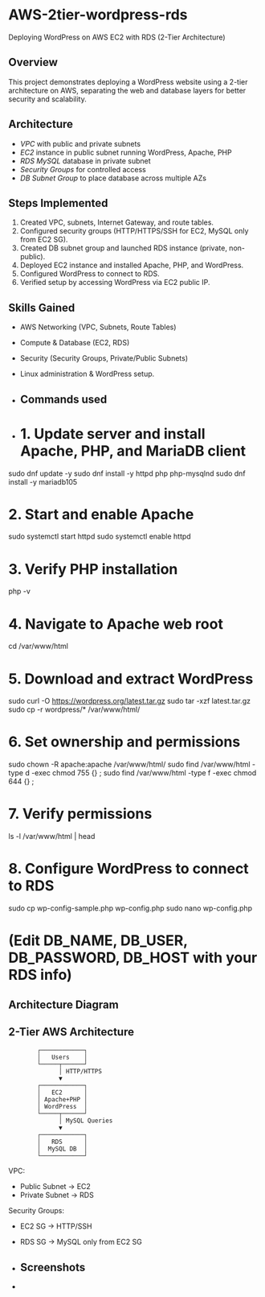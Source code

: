 # AWS-2tier-wordpress-rds
Deploying WordPress on AWS EC2 with RDS (2-Tier Architecture)
## Overview
This project demonstrates deploying a WordPress website using a 2-tier architecture on AWS, separating the web and database layers for better security and scalability.

## Architecture
- *VPC* with public and private subnets
- *EC2* instance in public subnet running WordPress, Apache, PHP
- *RDS MySQL* database in private subnet
- *Security Groups* for controlled access
- *DB Subnet Group* to place database across multiple AZs

## Steps Implemented
1. Created VPC, subnets, Internet Gateway, and route tables.
2. Configured security groups (HTTP/HTTPS/SSH for EC2, MySQL only from EC2 SG).
3. Created DB subnet group and launched RDS instance (private, non-public).
4. Deployed EC2 instance and installed Apache, PHP, and WordPress.
5. Configured WordPress to connect to RDS.
6. Verified setup by accessing WordPress via EC2 public IP.

## Skills Gained
- AWS Networking (VPC, Subnets, Route Tables)
- Compute & Database (EC2, RDS)
- Security (Security Groups, Private/Public Subnets)
- Linux administration & WordPress setup.

- ## Commands used
- # 1. Update server and install Apache, PHP, and MariaDB client
sudo dnf update -y
sudo dnf install -y httpd php php-mysqlnd
sudo dnf install -y mariadb105

# 2. Start and enable Apache
sudo systemctl start httpd
sudo systemctl enable httpd

# 3. Verify PHP installation
php -v

# 4. Navigate to Apache web root
cd /var/www/html

# 5. Download and extract WordPress
sudo curl -O https://wordpress.org/latest.tar.gz
sudo tar -xzf latest.tar.gz
sudo cp -r wordpress/* /var/www/html/

# 6. Set ownership and permissions
sudo chown -R apache:apache /var/www/html/
sudo find /var/www/html -type d -exec chmod 755 {} \;
sudo find /var/www/html -type f -exec chmod 644 {} \;

# 7. Verify permissions
ls -l /var/www/html | head

# 8. Configure WordPress to connect to RDS
sudo cp wp-config-sample.php wp-config.php
sudo nano wp-config.php
# (Edit DB_NAME, DB_USER, DB_PASSWORD, DB_HOST with your RDS info)

## Architecture Diagram
## 2-Tier AWS Architecture

            ┌────────────┐
            │   Users    │
            └─────┬──────┘
                  │ HTTP/HTTPS
                  ▼
            ┌────────────┐
            │   EC2      │
            │ Apache+PHP │
            │ WordPress  │
            └─────┬──────┘
                  │ MySQL Queries
                  ▼
            ┌────────────┐
            │   RDS      │
            │  MySQL DB  │
            └────────────┘

VPC:
- Public Subnet → EC2
- Private Subnet → RDS

Security Groups:
- EC2 SG → HTTP/SSH
- RDS SG → MySQL only from EC2 SG

- ## Screenshots
- 
